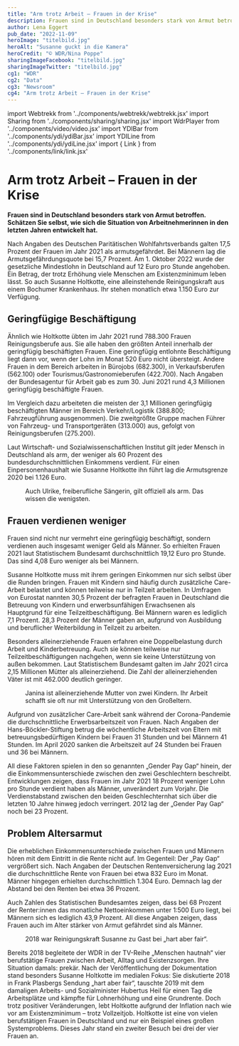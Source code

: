 ```yaml
---
title: "Arm trotz Arbeit – Frauen in der Krise"
description: Frauen sind in Deutschland besonders stark von Armut betroffen. Schätzen Sie selbst, wie sich die Situation von Arbeitnehmerinnen in den letzten Jahren entwickelt hat.
author: Lena Eggert
pub_date: "2022-11-09"
heroImage: "titelbild.jpg"
heroAlt: "Susanne guckt in die Kamera"
heroCredit: "© WDR/Nina Poppe"
sharingImageFacebook: "titelbild.jpg"
sharingImageTwitter: "titelbild.jpg"
cg1: "WDR"
cg2: "Data"
cg3: "Newsroom"
cg4: "Arm trotz Arbeit – Frauen in der Krise"
---
```


import Webtrekk from '../components/webtrekk/webtrekk.jsx'
import Sharing from '../components/sharing/sharing.jsx'
import WdrPlayer from '../components/video/video.jsx'
import YDIBar from '../components/ydi/ydiBar.jsx'
import YDILine from '../components/ydi/ydiLine.jsx'
import { Link } from '../components/link/link.jsx'


# Arm trotz Arbeit – Frauen in der Krise

**Frauen sind in Deutschland besonders stark von Armut betroffen. Schätzen Sie selbst, wie sich die Situation von Arbeitnehmerinnen in den letzten Jahren entwickelt hat.**

Nach Angaben des Deutschen Paritätischen Wohlfahrtsverbands galten 17,5 Prozent der Frauen im Jahr 2021 als armutsgefährdet. Bei Männern lag die Armutsgefährdungsquote bei 15,7 Prozent. Am 1. Oktober 2022 wurde der gesetzliche Mindestlohn in Deutschland auf 12 Euro pro Stunde angehoben. Ein Betrag, der trotz Erhöhung viele Menschen am Existenzminimum leben lässt. So auch Susanne Holtkotte, eine alleinstehende Reinigungskraft aus einem Bochumer Krankenhaus. Ihr stehen monatlich etwa 1.150 Euro zur Verfügung.

## Geringfügige Beschäftigung

Ähnlich wie Holtkotte übten im Jahr 2021 rund 788.300 Frauen Reinigungsberufe aus. Sie alle haben den größten Anteil innerhalb der geringfügig beschäftigten Frauen. Eine geringfügig entlohnte Beschäftigung liegt dann vor, wenn der Lohn im Monat 520 Euro nicht übersteigt. Andere Frauen in dem Bereich arbeiten in Bürojobs (682.300), in Verkaufsberufen (562.100) oder Tourismus/Gastronomieberufen (422.700). Nach Angaben der Bundesagentur für Arbeit gab es zum 30. Juni 2021 rund 4,3 Millionen geringfügig beschäftigte Frauen.

Im Vergleich dazu arbeiteten die meisten der 3,1 Millionen geringfügig beschäftigten Männer im Bereich Verkehr/Logistik (388.800; Fahrzeugführung ausgenommen). Die zweitgrößte Gruppe machen Führer von Fahrzeug- und Transportgeräten (313.000) aus, gefolgt von Reinigungsberufen (275.200).

<YDIBar name="entlohnung"/>

Laut Wirtschaft- und Sozialwissenschaftlichen Institut gilt jeder Mensch in Deutschland als arm, der weniger als 60 Prozent des bundesdurchschnittlichen Einkommens verdient. Für einen Einpersonenhaushalt wie Susanne Holtkotte ihn führt lag die Armutsgrenze 2020 bei 1.126 Euro.

<figure>
<WdrPlayer videoId="2822796" videoPoster="poster_ulrike.jpg" />
<figcaption>Auch Ulrike, freiberufliche Sängerin, gilt offiziell als arm. Das wissen die wenigsten.</figcaption>
</figure>

## Frauen verdienen weniger

Frauen sind nicht nur vermehrt eine geringfügig beschäftigt, sondern verdienen auch insgesamt weniger Geld als Männer. So erhielten Frauen 2021 laut Statistischem Bundesamt durchschnittlich 19,12 Euro pro Stunde. Das sind 4,08 Euro weniger als bei Männern.

Susanne Holtkotte muss mit ihrem geringen Einkommen nur sich selbst über die Runden bringen. Frauen mit Kindern sind häufig durch zusätzliche Care-Arbeit belastet und können teilweise nur in Teilzeit arbeiten. In Umfragen von Eurostat nannten 30,5 Prozent der befragten Frauen in Deutschland die Betreuung von Kindern und erwerbsunfähigen Erwachsenen als Hauptgrund für eine Teilzeitbeschäftigung. Bei Männern waren es lediglich 7,1 Prozent. 28,3 Prozent der Männer gaben an, aufgrund von Ausbildung und beruflicher Weiterbildung in Teilzeit zu arbeiten.

<YDIBar name="vollzeit"/>

<YDIBar name="teilzeit"/>

Besonders alleinerziehende Frauen erfahren eine Doppelbelastung durch Arbeit und Kinderbetreuung. Auch sie können teilweise nur Teilzeitbeschäftigungen nachgehen, wenn sie keine Unterstützung von außen bekommen. Laut Statistischem Bundesamt galten im Jahr 2021 circa 2,15 Millionen Mütter als alleinerziehend. Die Zahl der alleinerziehenden Väter ist mit 462.000 deutlich geringer.

<figure>
<WdrPlayer videoId="2822803" videoPoster="poster_janina.jpg" />
<figcaption>Janina ist alleinerziehende Mutter von zwei Kindern. Ihr Arbeit schafft sie oft nur mit Unterstützung von den Großeltern.</figcaption>
</figure>

Aufgrund von zusätzlicher Care-Arbeit sank während der Corona-Pandemie die durchschnittliche Erwerbsarbeitszeit von Frauen. Nach Angaben der Hans-Böckler-Stiftung betrug die wöchentliche Arbeitszeit von Eltern mit betreuungsbedürftigen Kindern bei Frauen 31 Stunden und bei Männern 41 Stunden. Im April 2020 sanken die Arbeitszeit auf 24 Stunden bei Frauen und 36 bei Männern.

All diese Faktoren spielen in den so genannten „Gender Pay Gap“ hinein, der die Einkommensunterschiede zwischen den zwei Geschlechtern beschreibt. Entwicklungen zeigen, dass Frauen im Jahr 2021 18 Prozent weniger Lohn pro Stunde verdient haben als Männer, unverändert zum Vorjahr. Die Verdienstabstand zwischen den beiden Geschlechternhat sich über die letzten 10 Jahre hinweg jedoch verringert. 2012 lag der „Gender Pay Gap“ noch bei 23 Prozent.

## Problem Altersarmut

Die erheblichen Einkommensunterschiede zwischen Frauen und Männern hören mit dem Eintritt in die Rente nicht auf. Im Gegenteil: Der „Pay Gap“ vergrößert sich. Nach Angaben der Deutschen Rentenversicherung lag 2021 die durchschnittliche Rente von Frauen bei etwa 832 Euro im Monat. Männer hingegen erhielten durchschnittlich 1.304 Euro. Demnach lag der Abstand bei den Renten bei etwa 36 Prozent.

Auch Zahlen des Statistischen Bundesamtes zeigen, dass bei 68 Prozent der Renter:innen das monatliche Nettoeinkommen unter 1:500 Euro liegt, bei Männern sich es lediglich 43,9 Prozent. All diese Angaben zeigen, dass Frauen auch im Alter stärker von Armut gefährdet sind als Männer.

<YDILine name="altersarmut"/>

<figure>
<WdrPlayer videoId="2822800" videoPoster="poster_susanne.jpg" />
<figcaption>2018 war Reinigungskraft Susanne zu Gast bei „hart aber fair“.</figcaption>
</figure>

Bereits 2018 begleitete der WDR in der TV-Reihe „Menschen hautnah“ vier berufstätige Frauen zwischen Arbeit, Alltag und Existenzsorgen. Ihre Situation damals: prekär. Nach der Veröffentlichung der Dokumentation stand besonders Susanne Holtkotte im medialen Fokus: Sie diskutierte 2018 in Frank Plasbergs Sendung „hart aber fair“, tauschte 2019 mit dem damaligen Arbeits- und Sozialminister Hubertus Heil für einen Tag die Arbeitsplätze und kämpfte für Lohnerhöhung und eine Grundrente. Doch trotz positiver Veränderungen, lebt Holtkotte aufgrund der Inflation nach wie vor am Existenzminimum – trotz Vollzeitjob. Holtkotte ist eine von vielen berufstätigen Frauen in Deutschland und nur ein Beispiel eines großen Systemproblems. Dieses Jahr stand ein zweiter Besuch bei drei der vier Frauen an.

<Link title="Dokumentation in der Mediathek anschauen" href="https://www.ardmediathek.de/video/menschen-hautnah/arm-trotz-arbeit-frauen-in-der-krise/wdr/Y3JpZDovL3dkci5kZS9CZWl0cmFnLTZhNDI1M2E2LTJkODUtNDc3NC1hMWFiLTUzMDlhOTlhOTg0Zg" cta="video" />

<Sharing twitter facebook mail whatsapp telegram reddit xing linkedin />
